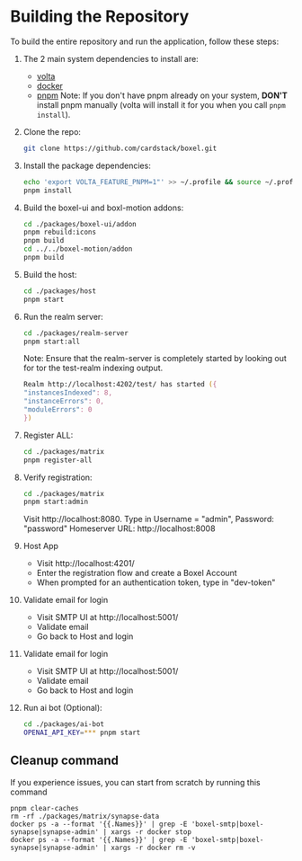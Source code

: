 # Building the Repository

To build the entire repository and run the application, follow these steps:

1. The 2 main system dependencies to install are:

   - [volta](https://docs.volta.sh/guide/getting-started)
   - [docker](https://docs.docker.com/get-docker/)
   - [pnpm](https://docs.volta.sh/advanced/pnpm) Note: If you don't have pnpm already on your system, **DON'T** install pnpm manually (volta will install it for you when you call `pnpm install`).

2. Clone the repo:

   ```zsh
   git clone https://github.com/cardstack/boxel.git
   ```

3. Install the package dependencies:

   ```zsh
   echo 'export VOLTA_FEATURE_PNPM=1"' >> ~/.profile && source ~/.profile
   pnpm install
   ```

4. Build the boxel-ui and boxl-motion addons:

   ```zsh
   cd ./packages/boxel-ui/addon
   pnpm rebuild:icons
   pnpm build
   cd ../../boxel-motion/addon
   pnpm build
   ```

5. Build the host:

   ```zsh
   cd ./packages/host
   pnpm start
   ```

6. Run the realm server:

   ```zsh
   cd ./packages/realm-server
   pnpm start:all
   ```

   Note: Ensure that the realm-server is completely started by looking out for tor the test-realm indexing output.

   ```zsh
   Realm http://localhost:4202/test/ has started ({
   "instancesIndexed": 8,
   "instanceErrors": 0,
   "moduleErrors": 0
   })
   ```

7. Register ALL:

   ```zsh
   cd ./packages/matrix
   pnpm register-all
   ```

8. Verify registration:

   ```zsh
   cd ./packages/matrix
   pnpm start:admin
   ```

   Visit http://localhost:8080. Type in Username = "admin", Password: "password" Homeserver URL: http://localhost:8008

9. Host App
	- Visit http://localhost:4201/
	-  Enter the registration flow and create a Boxel Account
	- When prompted for an authentication token, type in "dev-token"

10. Validate email for login
	- Visit SMTP UI at http://localhost:5001/
	- Validate email
	- Go back to Host and login

11. Validate email for login
	- Visit SMTP UI at http://localhost:5001/
	- Validate email
	- Go back to Host and login

13. Run ai bot (Optional):

    ```zsh
    cd ./packages/ai-bot
    OPENAI_API_KEY=*** pnpm start
    ```

## Cleanup command

If you experience issues, you can start from scratch by running this command

```
pnpm clear-caches
rm -rf ./packages/matrix/synapse-data
docker ps -a --format '{{.Names}}' | grep -E 'boxel-smtp|boxel-synapse|synapse-admin' | xargs -r docker stop
docker ps -a --format '{{.Names}}' | grep -E 'boxel-smtp|boxel-synapse|synapse-admin' | xargs -r docker rm -v
```
